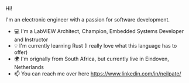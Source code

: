 Hi!

I'm an electronic engineer with a passion for software development. 

- 💻 I'm a LabVIEW Architect, Champion, Embedded Systems Developer and Instructor 
- 💡  I'm currently learning Rust (I really love what this language has to offer)
- 🌍 I'm orignally from South Africa, but currently live in Eindoven, Netherlands
- 📫 You can reach me over here https://www.linkedin.com/in/neilpate/

